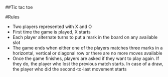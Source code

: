 ##Tic tac toe

#Rules
<ul>
  <li>Two players represented with X and O</li>
  <li>First time the game is played, X starts</li>
  <li>Each player alternate turns to put a mark in the board on any available slot</li>
  <li>The game ends when either one of the players matches three marks in a horizontal, vertical or diagonal row or there are no more moves available</li>
  <li>Once the game finishes, players are asked if they want to play again. If they do, the player who lost the previous match starts. In case of a draw, the player who did the second-to-last movement starts</li>
</ul>
